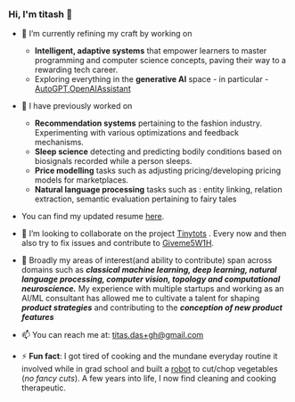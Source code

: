 ### Hi, I'm titash 👋

- 🔭 I’m currently refining my craft by working on 
  * **Intelligent, adaptive systems** that empower learners to master programming and computer science concepts, paving their way to a rewarding tech career.  
  * Exploring everything in the **generative AI** space - in particular - [AutoGPT](https://github.com/Significant-Gravitas/Auto-GPT),[OpenAIAssistant](https://github.com/LAION-AI/Open-Assistant)

- 🔭 I have previously worked on 
  * **Recommendation systems** pertaining to the fashion industry. Experimenting with various optimizations and feedback mechanisms.
  * **Sleep science** detecting and predicting bodily conditions based on biosignals recorded while a person sleeps.
  * **Price modelling** tasks such as adjusting pricing/developing pricing models for marketplaces. 
  * **Natural language processing** tasks such as : entity linking, relation extraction, semantic evaluation pertaining to fairy tales

- You can find my updated resume [here](https://drive.google.com/file/d/1Nhjeieht3FW-XXOJZF0SHjrv38CRDiGi/view?usp=sharing).

- 👯 I’m looking to collaborate on the project [Tinytots](https://github.com/TitasDas/Tinytots) . Every now and then also try to fix issues and contribute to [Giveme5W1H](https://github.com/fhamborg/Giveme5W1H). 
- 🌱 Broadly my areas of interest(and ability to contribute) span across domains such as ***classical machine learning, deep learning, natural language processing, computer vision, topology and computational neuroscience.*** My experience with multiple startups and working as an AI/ML consultant has allowed me to cultivate a talent for shaping ***product strategies*** and contributing to the ***conception of new product features***
- 📫 You can reach me at: titas.das+gh@gmail.com  




- ⚡ **Fun fact**: I got tired of cooking and the mundane everyday routine it involved while in grad school and built a [robot](https://sites.google.com/site/jullienor2014/homepage) to cut/chop vegetables (*no fancy cuts*). A few years into life, I now find cleaning and cooking therapeutic.



<!--
**TitasDas/TitasDas** is a ✨ _special_ ✨ repository because its `README.md` (this file) appears on your GitHub profile.

Here are some ideas to get you started:

- 🔭 I’m currently working on ...
- 🌱 I’m currently learning ...
- 👯 I’m looking to collaborate on ...
- 🤔 I’m looking for help with ...
- 💬 Ask me about ...
- 📫 How to reach me: ...
- 😄 Pronouns: ...
- ⚡ Fun fact: ...
-->
